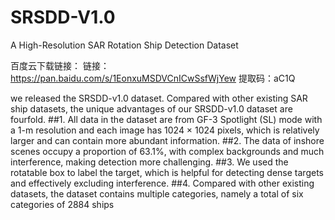 # SRSDD-V1.0
A High-Resolution SAR Rotation Ship Detection Dataset

百度云下载链接：
链接：https://pan.baidu.com/s/1EonxuMSDVCnICwSsfWjYew 
提取码：aC1Q

we released the SRSDD-v1.0 dataset. Compared
with other existing SAR ship datasets, the unique advantages of our SRSDD-v1.0 dataset
are fourfold.
##1. All data in the dataset are from GF-3 Spotlight (SL) mode with a 1-m resolution and
each image has 1024 × 1024 pixels, which is relatively larger and can contain more
abundant information.
##2. The data of inshore scenes occupy a proportion of 63.1%, with complex backgrounds
and much interference, making detection more challenging.
##3. We used the rotatable box to label the target, which is helpful for detecting dense
targets and effectively excluding interference.
##4. Compared with other existing datasets, the dataset contains multiple categories,
namely a total of six categories of 2884 ships
